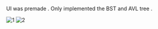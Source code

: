 UI was premade . Only implemented the BST and AVL tree .

![1](https://user-images.githubusercontent.com/20128859/61738184-56dd5400-ada7-11e9-8588-5f95a11e149f.png)
![2](https://user-images.githubusercontent.com/20128859/61738186-56dd5400-ada7-11e9-961f-b327241abb89.png)
